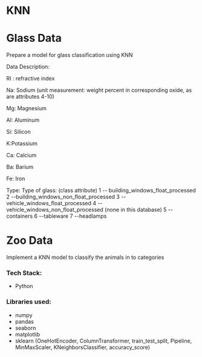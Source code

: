 # KNN

# Glass Data
Prepare a model for glass classification using KNN

Data Description:

RI : refractive index

Na: Sodium (unit measurement: weight percent in corresponding oxide, as are attributes 4-10)

Mg: Magnesium

AI: Aluminum

Si: Silicon

K:Potassium

Ca: Calcium

Ba: Barium

Fe: Iron

Type: Type of glass: (class attribute)
1 -- building_windows_float_processed
 2 --building_windows_non_float_processed
 3 --vehicle_windows_float_processed
 4 --vehicle_windows_non_float_processed (none in this database)
 5 --containers
 6 --tableware
 7 --headlamps

# Zoo Data
Implement a KNN model to classify the animals in to categories

### Tech Stack:
+ Python

### Libraries used:
+ numpy
+ pandas
+ seaborn
+ matplotlib
+ sklearn (OneHotEncoder, ColumnTransformer, train_test_split, Pipeline, MinMaxScaler, KNeighborsClassifier, accuracy_score)
